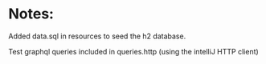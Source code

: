 # Notes:

Added data.sql in resources to seed the h2 database.

Test graphql queries included in queries.http (using the intelliJ HTTP client)


